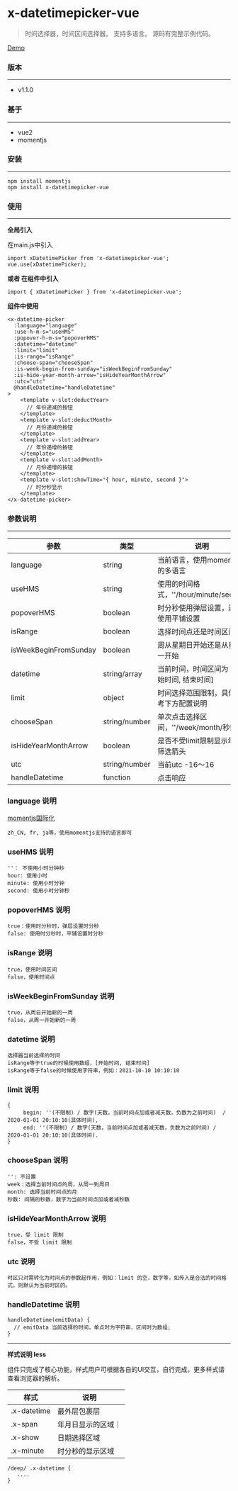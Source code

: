 # x-datetimepicker-vue

> 时间选择器，时间区间选择器。
> 支持多语言。
> 源码有完整示例代码。

[Demo](https://mikexia930.github.io/xDatetimePicker/)

### 版本
***
* v1.1.0

### 基于
***
* vue2
* momentjs

### 安装
***
````
npm install momentjs
npm install x-datetimepicker-vue
````

### 使用
***
**全局引入**

在main.js中引入
````
import xDatetimePicker from 'x-datetimepicker-vue';
vue.use(xDatetimePicker);
````
**或者 在组件中引入**
```
import { xDatetimePicker } from 'x-datetimepicker-vue';
```

**组件中使用**
````
<x-datetime-picker
  :language="language"
  :use-h-m-s="useHMS"
  :popover-h-m-s="popoverHMS"
  :datetime="datetime"
  :limit="limit"
  :is-range="isRange"
  :choose-span="chooseSpan"
  :is-week-begin-from-sunday="isWeekBeginFromSunday"
  :is-hide-year-month-arrow="isHideYearMonthArrow"
  :utc="utc"
  @handleDatetime="handleDatetime"
>
    <template v-slot:deductYear>
      // 年份递减的按钮
    </template>
    <template v-slot:deductMonth>
      // 月份递减的按钮
    </template>
    <template v-slot:addYear>
      // 年份递增的按钮
    </template>
    <template v-slot:addMonth>
      // 月份递增的按钮
    </template>
    <template v-slot:showTime="{ hour, minute, second }">
      // 时分秒显示
    </template>
</x-datetime-picker>
````

### 参数说明
***
| 参数 | 类型 | 说明 |
| ------ | ------ | ------ |
|language|string|当前语言，使用momentjs的多语言|
|useHMS| string | 使用的时间格式，''/hour/minute/second |
|popoverHMS|boolean|时分秒使用弹层设置，还是使用平铺设置|
|isRange|boolean|选择时间点还是时间区间|
|isWeekBeginFromSunday|boolean|周从星期日开始还是从星期一开始|
|datetime|string/array|当前时间，时间区间为 [ 开始时间, 结束时间]|
|limit|object|时间选择范围限制，具体参考下方配置说明|
|chooseSpan|string/number|单次点击选择区间，''/week/month/秒数|
|isHideYearMonthArrow|boolean|是否不受limit限制显示年月筛选箭头|
|utc|string/number|当前utc -16～16|
|handleDatetime|function|点击响应|

### language 说明
[momentjs国际化](https://momentjs.com/docs/#/i18n/)
```
zh_CN, fr, ja等，使用momentjs支持的语言即可
```

### useHMS 说明
```
''： 不使用小时分钟秒
hour: 使用小时
minute: 使用小时分钟
second: 使用小时分钟秒
```

### popoverHMS 说明
```
true：使用时分秒时，弹层设置时分秒
false: 使用时分秒时，平铺设置时分秒
```

### isRange 说明
```
true，使用时间区间
false，使用时间点
```

### isWeekBeginFromSunday 说明
```
true，从周日开始新的一周
false，从周一开始新的一周
```

### datetime 说明
```
选择器当前选择的时间
isRange等于true的时候使用数组，[开始时间, 结束时间]
isRange等于false的时候使用字符串，例如：2021-10-10 10:10:10
```

### limit 说明
```
{
     begin: ''(不限制) / 数字(天数，当前时间点加或者减天数，负数为之前时间)  / 2020-01-01 20:10:10(具体时间),
     end: ''(不限制) / 数字(天数，当前时间点加或者减天数，负数为之前时间) / 2020-01-01 20:10:10(具体时间).
}
```

### chooseSpan 说明
```
'': 不设置
week：选择当前时间点的周，从周一到周日
month: 选择当前时间点的月
秒数: 间隔的秒数，数字为当前时间点加或者减秒数
```

### isHideYearMonthArrow 说明
```
true，受 limit 限制
false，不受 limit 限制
```

### utc 说明
```
时区只对需转化为时间点的参数起作用，例如：limit 的空，数字等，如传入是合法的时间格式，则默认为当前时区的。
```

### handleDatetime 说明
```
handleDatetime(emitData) {
  // emitData 当前选择的时间，单点时为字符串，区间时为数组;
}
```

***
**样式说明 less**

组件只完成了核心功能，样式用户可根据各自的UI交互，自行完成，更多样式请查看浏览器的解析。

|样式|说明|
| ------ | ------ |
|.x-datetime|最外层包裹层|
|.x-span|年月日显示的区域｜
|.x-show|日期选择区域|
|.x-minute|时分秒的显示区域|

````
/deep/ .x-datetime {
   ....
}
````
